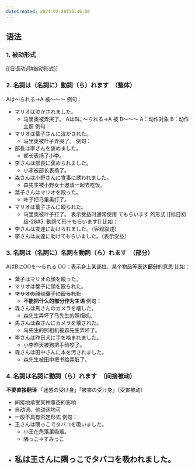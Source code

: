 ```yaml
---
dateCreated: 2024-02-28T15:46:00
---
```

## 语法
### 1. 被动形式
[[日语动词#被动形式]]
### 2. 名詞は（名詞に）動詞（ら）れます　（整体）
Aは〜られる→A 被～～～
例句：
- マリオは泣かされました。
	- 马里奥被弄哭了。
AはBに〜られる→A 被 B～～～
A：动作对象
B：动作主题
例句：
- マリオは葉子さんに泣かされた。
	- 马里奥被叶子弄哭了。
例句：
- 部長は李さんを褒めました。
	- 部长表扬了小李。
- 李さんは部長に褒められました。
	- 小李被部长表扬了。
- 森さんは小野さんに食事に誘われました。
	- 森先生被小野女士邀请一起去吃饭。
- 葉子さんはマリオを殴った。
	- 叶子把马里奥打了。
- マリオは葉子さんに殴られた。
	- 马里奥被叶子打了。
表示受益时通常使用 てもらいます 的形式 [[标日初级-28#3. 動詞て形＋もらいます]]
比如：
- 李さんは友達に助けられました。（客观叙述）
- 李さんは友達に助けてもらいました。（表示受益）
### 3. 名詞は（名詞に）名詞を動詞（ら）れます　（部分）
AはBにOOを〜られる
OO：表示身上某部位、某个物品等表达**部分**的意思
比如：
- 葉子はマリオの顔を殴った。
- マリオは葉子に顔を殴られた。
- ~~マリオの顔は葉子に殴られた~~
	- **不能把什么的部分作为主语**
例句：
- 森さんは馬さんのカメラを壊した。
	- 森先生弄坏了马先生的照相机。
- 馬さんは森さんにカメラを壊された。
	- 马先生的照相机被森先生弄坏了。
- 李さんは昨日犬に手を噛まれました。
	- 小李昨天被狗把手给咬了。
- 森さんは田中さんに本を汚されました。
	- 森先生被田中把书给弄脏了。
### 4. 名詞は名詞に動詞（ら）れます　（间接被动）
**不要直接翻译**
「迷惑の受け身」「被害の受け身」（受害被动）
- 间接地承受某种事态的影响
- 自动词、他动词均可
- 一般不具有否定形式
例句：
- 王さんは隅っこでタバコを吸いました。
	- 小王在角落里吸烟。
	- 隅っこ→すみっこ
- 私は王さんに隅っこでタバコを吸われました。
	- 